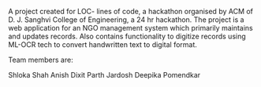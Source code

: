 A project created for LOC- lines of code, a hackathon organised by ACM of D. J. Sanghvi College of Engineering, a 24 hr hackathon.
The project is a web application for an NGO management system which primarily maintains and updates records. Also contains functionality to digitize records using ML-OCR tech to convert handwritten text to digital format.

Team members are:

Shloka Shah
Anish Dixit
Parth Jardosh
Deepika Pomendkar
